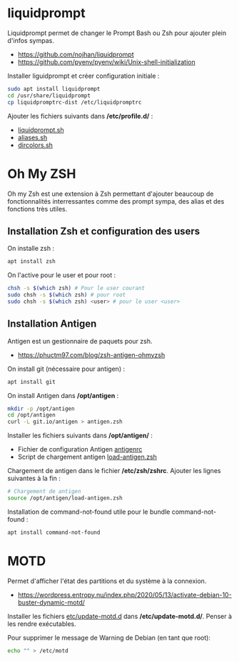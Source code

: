 # liquidprompt

Liquidprompt permet de changer le Prompt Bash ou Zsh pour ajouter plein d'infos sympas.

- https://github.com/nojhan/liquidprompt
- https://github.com/pyenv/pyenv/wiki/Unix-shell-initialization

Installer liguidprompt et créer configuration initiale :

```bash
sudo apt install liquidprompt
cd /usr/share/liquidprompt
cp liquidpromptrc-dist /etc/liquidpromptrc
```
Ajouter les fichiers suivants dans **/etc/profile.d/** :
- [liquidprompt.sh](etc/profile.d/liquidprompt.sh)
- [aliases.sh](etc/profile.d/aliases.sh)
- [dircolors.sh](etc/profile.d/dircolors.sh)

# Oh My ZSH

Oh my Zsh est une extension à Zsh permettant d'ajouter beaucoup de fonctionnalités interressantes comme des prompt sympa, des alias et des fonctions très utiles.

## Installation Zsh et configuration des users

On installe zsh :
```bash
apt install zsh
```

On l'active pour le user et pour root :

```bash
chsh -s $(which zsh) # Pour le user courant
sudo chsh -s $(which zsh) # pour root
sudo chsh -s $(which zsh) <user> # pour le user <user>
```

## Installation Antigen

Antigen est un gestionnaire de paquets pour zsh.

- https://phuctm97.com/blog/zsh-antigen-ohmyzsh

On install git (nécessaire pour antigen) :
```bash
apt install git
```

On install Antigen dans **/opt/antigen** :
```bash
mkdir -p /opt/antigen
cd /opt/antigen
curl -L git.io/antigen > antigen.zsh
```

Installer les fichiers suivants dans **/opt/antigen/** :
- Fichier de configuration Antigen [antigenrc](./opt/antigen/antigenrc)
- Script de chargement antigen [load-antigen.zsh](./opt/antigen/load-antigen.zsh)

Chargement de antigen dans le fichier **/etc/zsh/zshrc**. Ajouter les lignes suivantes à la fin :
```bash
# Chargement de antigen
source /opt/antigen/load-antigen.zsh
```

Installation de command-not-found utile pour le bundle command-not-found :
```bash
apt install command-not-found
```

# MOTD

Permet d'afficher l'état des partitions et du système à la connexion.

- https://wordpress.entropy.nu/index.php/2020/05/13/activate-debian-10-buster-dynamic-motd/


Installer les fichiers [etc/update-motd.d](./etc/update-motd.d/) dans **/etc/update-motd.d/**.
Penser à les rendre exécutables.

Pour supprimer le message de Warning de Debian (en tant que root):
```bash
echo "" > /etc/motd
```
